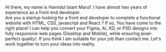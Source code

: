 Hi there, my name is Hamidul Islam Maruf.
I have almost two years 
of experience as a front end developer.  
Are you a startup looking for a front end developer to complete a functional website with HTML,  CSS, javascript and React ?
If so, You have come to the right place!
I can help you  convert your Figma, Ai, XD, or PSD designs into fully responsive web pages (Desktop and Mobile), while ensuring pixel-perfect quality!.
If you think I am suitable for your job than contact me. Let's work together to turn your ideas into reality.

<!---
hamidul-cmd/hamidul-cmd is a ✨ special ✨ repository because its `README.md` (this file) appears on your GitHub profile.
You can click the Preview link to take a look at your changes.
--->
